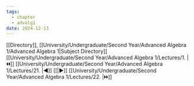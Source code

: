 ```yaml
---
tags:
  - chapter
  - advalg1
date: 2024-12-13
---
```

[[Directory]], [[University/Undergraduate/Second Year/Advanced Algebra 1/Advanced Algebra 1|Subject Directory]]
[[University/Undergraduate/Second Year/Advanced Algebra 1/Lectures/1. |🞀🞀]] [[University/Undergraduate/Second Year/Advanced Algebra 1/Lectures/21. |◀]] [[|▶]] [[University/Undergraduate/Second Year/Advanced Algebra 1/Lectures/22. |🞂🞂]]
# 
## 
### 